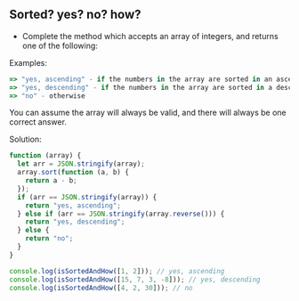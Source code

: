 ## Sorted? yes? no? how? 

- Complete the method which accepts an array of integers, and returns one of the following:

Examples:
```js
=> "yes, ascending" - if the numbers in the array are sorted in an ascending order\
=> "yes, descending" - if the numbers in the array are sorted in a descending order\
=> "no" - otherwise

```
You can assume the array will always be valid, and there will always be one correct answer.

Solution:

```js
function (array) {
  let arr = JSON.stringify(array);
  array.sort(function (a, b) {
    return a - b;
  });
  if (arr == JSON.stringify(array)) {
    return "yes, ascending";
  } else if (arr == JSON.stringify(array.reverse())) {
    return "yes, descending";
  } else {
    return "no";
  }
}

console.log(isSortedAndHow([1, 2])); // yes, ascending
console.log(isSortedAndHow([15, 7, 3, -8])); // yes, descending
console.log(isSortedAndHow([4, 2, 30])); // no
```